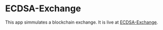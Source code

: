 # ECDSA-Exchange

This app simmulates a blockchain exchange. It is live at [ECDSA-Exchange](https://client-bc.herokuapp.com/).
